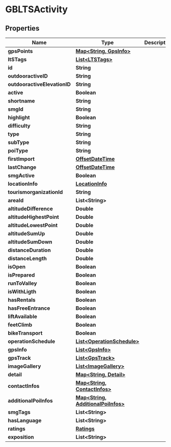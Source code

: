 
# GBLTSActivity

## Properties
Name | Type | Description | Notes
------------ | ------------- | ------------- | -------------
**gpsPoints** | [**Map&lt;String, GpsInfo&gt;**](GpsInfo.md) |  |  [optional]
**ltSTags** | [**List&lt;LTSTags&gt;**](LTSTags.md) |  |  [optional]
**id** | **String** |  |  [optional]
**outdooractiveID** | **String** |  |  [optional]
**outdooractiveElevationID** | **String** |  |  [optional]
**active** | **Boolean** |  |  [optional]
**shortname** | **String** |  |  [optional]
**smgId** | **String** |  |  [optional]
**highlight** | **Boolean** |  |  [optional]
**difficulty** | **String** |  |  [optional]
**type** | **String** |  |  [optional]
**subType** | **String** |  |  [optional]
**poiType** | **String** |  |  [optional]
**firstImport** | [**OffsetDateTime**](OffsetDateTime.md) |  |  [optional]
**lastChange** | [**OffsetDateTime**](OffsetDateTime.md) |  |  [optional]
**smgActive** | **Boolean** |  |  [optional]
**locationInfo** | [**LocationInfo**](LocationInfo.md) |  |  [optional]
**tourismorganizationId** | **String** |  |  [optional]
**areaId** | **List&lt;String&gt;** |  |  [optional]
**altitudeDifference** | **Double** |  |  [optional]
**altitudeHighestPoint** | **Double** |  |  [optional]
**altitudeLowestPoint** | **Double** |  |  [optional]
**altitudeSumUp** | **Double** |  |  [optional]
**altitudeSumDown** | **Double** |  |  [optional]
**distanceDuration** | **Double** |  |  [optional]
**distanceLength** | **Double** |  |  [optional]
**isOpen** | **Boolean** |  |  [optional]
**isPrepared** | **Boolean** |  |  [optional]
**runToValley** | **Boolean** |  |  [optional]
**isWithLigth** | **Boolean** |  |  [optional]
**hasRentals** | **Boolean** |  |  [optional]
**hasFreeEntrance** | **Boolean** |  |  [optional]
**liftAvailable** | **Boolean** |  |  [optional]
**feetClimb** | **Boolean** |  |  [optional]
**bikeTransport** | **Boolean** |  |  [optional]
**operationSchedule** | [**List&lt;OperationSchedule&gt;**](OperationSchedule.md) |  |  [optional]
**gpsInfo** | [**List&lt;GpsInfo&gt;**](GpsInfo.md) |  |  [optional]
**gpsTrack** | [**List&lt;GpsTrack&gt;**](GpsTrack.md) |  |  [optional]
**imageGallery** | [**List&lt;ImageGallery&gt;**](ImageGallery.md) |  |  [optional]
**detail** | [**Map&lt;String, Detail&gt;**](Detail.md) |  |  [optional]
**contactInfos** | [**Map&lt;String, ContactInfos&gt;**](ContactInfos.md) |  |  [optional]
**additionalPoiInfos** | [**Map&lt;String, AdditionalPoiInfos&gt;**](AdditionalPoiInfos.md) |  |  [optional]
**smgTags** | **List&lt;String&gt;** |  |  [optional]
**hasLanguage** | **List&lt;String&gt;** |  |  [optional]
**ratings** | [**Ratings**](Ratings.md) |  |  [optional]
**exposition** | **List&lt;String&gt;** |  |  [optional]



